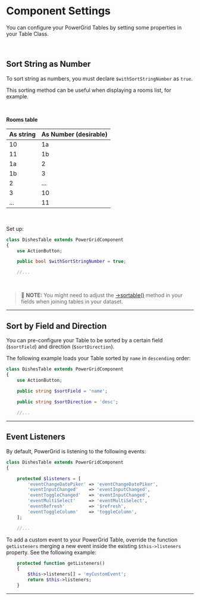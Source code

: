 # Component Settings

You can configure your PowerGrid Tables by setting some properties in your Table Class.

<br>

## Sort String as Number

To sort string as numbers, you must declare `$withSortStringNumber` as  `true`.

This sorting method can be useful when displaying a rooms list, for example.

<br>

**Rooms table**

| As string | As Number (desirable) |
|-----------|-----------|
| 10        | 1a        |
| 11        | 1b        |
| 1a        | 2         |
| 1b        | 3         |
| 2         | ...       |
| 3         | 10        |
| ...       | 11        |

<br/>

Set up:

```php
class DishesTable extends PowerGridComponent
{
    use ActionButton;

    public bool $withSortStringNumber = true;

    //...
```

<br/>

> 📝 **NOTE:** You might need to adjust the [->sortable()](https://livewire-powergrid.docsforge.com/main/include-columns/#sortable) method in your fields when joining tables in your dataset.

---

## Sort by Field and Direction

You can pre-configure your Table to be sorted by a certain field (`$sortField`) and direction (`$sortDirection`).

The following example loads your Table sorted by `name` in `descending` order:

```php
class DishesTable extends PowerGridComponent
{
    use ActionButton;

    public string $sortField = 'name';
    
    public string $sortDirection = 'desc';

    //...
```

---

## Event Listeners

By default, PowerGrid is listening to the following events:

```php
class DishesTable extends PowerGridComponent
{

    protected $listeners = [
        'eventChangeDatePiker' => 'eventChangeDatePiker',
        'eventInputChanged'    => 'eventInputChanged',
        'eventToggleChanged'   => 'eventInputChanged',
        'eventMultiSelect'     => 'eventMultiSelect',
        'eventRefresh'         => '$refresh',
        'eventToggleColumn'    => 'toggleColumn',
    ];

    //...
```

To add a custom event to your PowerGrid Table, override the function `getListeners` merging a new event inside the existing `$this->listeners` property. See the following example:

```php
    protected function getListeners()
    {
        $this->listeners[] = 'myCustomEvent';
        return $this->listeners;
    }
```

---
